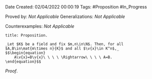 <br />
<br />

Date Created: 02/04/2022 00:00:19
Tags: #Proposition #In_Progress

Proved by: _Not Applicable_
Generalizations: _Not Applicable_

Counterexamples: _Not Applicable_

``` ad-Proposition
title: Proposition.

_Let $K$ be a field and fix $m,n\in\N$. Then, for all $A,B\in\mat{m\times n}{K}$ and all $\v{x}\in K^n$,_
$$\begin{equation}
    A\v{x}=B\v{x}\ \ \ \ \Rightarrow\ \ \ \ A=B.
\end{equation}$$

```

_Proof_. 
